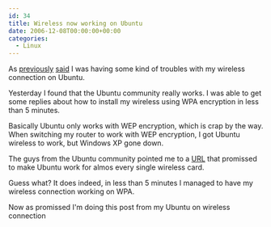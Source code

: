 ```yaml
---
id: 34
title: Wireless now working on Ubuntu
date: 2006-12-08T00:00:00+00:00
categories:
  - Linux
---
```

As [previously](https://www.placona.co.uk/ubuntu-experience/) [said](https://www.placona.co.uk/coldfusion-on-ubuntu/) I was having some kind of troubles with my wireless connection on Ubuntu.

Yesterday I found that the Ubuntu community really works. I was able to get some replies about how to install my wireless using WPA encryption in less than 5 minutes.

Basically Ubuntu only works with WEP encryption, which is crap by the way. When switching my router to work with WEP encryption, I got Ubuntu wireless to work, but Windows XP gone down.

The guys from the Ubuntu community pointed me to a [URL](http://ubuntuforums.org/showthread.php?t=263136) that promissed to make Ubuntu work for almos every single wireless card.

Guess what? It does indeed, in less than 5 minutes I managed to have my wireless connection working on WPA.

Now as promissed I'm doing this post from my Ubuntu on wireless connection
